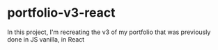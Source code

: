 # portfolio-v3-react
In this project, I'm recreating the v3 of my portfolio that was previously done in JS vanilla, in React
